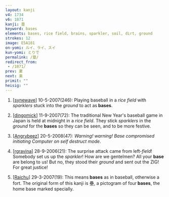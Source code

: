 ```yaml
---
layout: kanji
v4: 1734
v6: 1871
kanji: 塁
keyword: bases
elements: bases, rice field, brains, sparkler, soil, dirt, ground
strokes: 12
image: E5A181
on-yomi: ルイ、ライ、スイ
kun-yomi: とりで
permalink: /塁/
redirect_from:
 - /1871/
prev: 粛
next: 楽
primit: ""
heisig: ""
---
```


1) [<a href="http://kanji.koohii.com/profile/synewave">synewave</a>] 10-5-2007(246): Playing baseball in a <em>rice field</em> with <em>sparklers</em> stuck into the <em>ground</em> to act as<strong> bases</strong>.

2) [<a href="http://kanji.koohii.com/profile/dingomick">dingomick</a>] 11-9-2007(72): The traditional New Year&#039;s baseball game in Japan is held at midnight in a <em>rice field</em>. They stick <em>sparklers</em> in the <em>ground</em> for the <strong>bases</strong> so they can be seen, and to be more festive.

3) [<a href="http://kanji.koohii.com/profile/Angrybeez">Angrybeez</a>] 20-5-2008(47): <em>Warning! warning! Base compromised initiating Computer on self destruct mode</em>.

4) [<a href="http://kanji.koohii.com/profile/rgravina">rgravina</a>] 28-9-2006(21): The surprise attack came from left-<em>field</em>! Somebody set us up the <em>sparkler</em>! How are we gentelmen? All your <strong>base</strong> are belong to us! But no, they stood their <em>ground</em> and sent out the ZIG! For great justice!

5) [<a href="http://kanji.koohii.com/profile/Raichu">Raichu</a>] 29-3-2007(19): This means<strong> bases</strong> as in baseball, otherwise a fort. The original form of this kanji is 壘, a pictogram of four<strong> bases</strong>, the home base marked specially.

